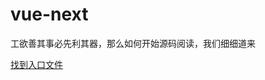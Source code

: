 # vue-next

工欲善其事必先利其器，那么如何开始源码阅读，我们细细道来

[找到入口文件](https://blog.csdn.net/momDIY/article/details/113533369)